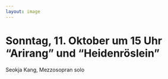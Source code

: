 ```yaml
---
layout: image
---
```


# Sonntag, 11. Oktober um 15 Uhr  “Arirang” und “Heidenröslein”

Seokja Kang, Mezzosopran solo
